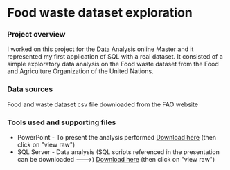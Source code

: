 # Food waste dataset exploration

### Project overview

I worked on this project for the Data Analysis online Master and it represented my first application of SQL with a real dataset.
It consisted of a simple exploratory data analysis on the Food waste dataset from the Food and Agriculture Organization of the United Nations.

### Data sources

Food and waste dataset csv file downloaded from the FAO website

### Tools used and supporting files

- PowerPoint - To present the analysis performed [Download here](https://github.com/fabiooperti/Fabio-Operti---Data-analytics-project/blob/main/SQL%20project/SQL%20project%20-%20Food%20waste%20dataset%20analysis.pptx)
(then click on "view raw")
- SQL Server - Data analysis (SQL scripts referenced in the presentation can be downloaded --->) [Download here](https://github.com/fabiooperti/Fabio-Operti---Data-analytics-project/blob/main/SQL%20project/SQL%20scripts.docx)
(then click on "view raw")

